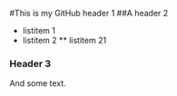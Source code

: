 #This is my GitHub header 1
##A header 2
* listitem 1
* listitem 2
** listitem 21
### Header 3
And some text.